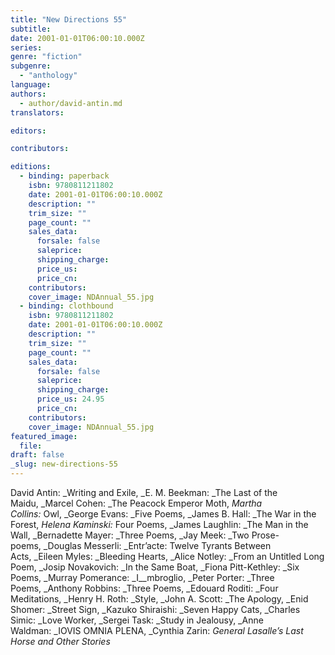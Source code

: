 ```yaml
---
title: "New Directions 55"
subtitle:
date: 2001-01-01T06:00:10.000Z
series:
genre: "fiction"
subgenre:
  - "anthology"
language:
authors:
  - author/david-antin.md
translators:

editors:

contributors:

editions:
  - binding: paperback
    isbn: 9780811211802
    date: 2001-01-01T06:00:10.000Z
    description: ""
    trim_size: ""
    page_count: ""
    sales_data:
      forsale: false
      saleprice:
      shipping_charge:
      price_us:
      price_cn:
    contributors:
    cover_image: NDAnnual_55.jpg
  - binding: clothbound
    isbn: 9780811211802
    date: 2001-01-01T06:00:10.000Z
    description: ""
    trim_size: ""
    page_count: ""
    sales_data:
      forsale: false
      saleprice:
      shipping_charge:
      price_us: 24.95
      price_cn:
    contributors:
    cover_image: NDAnnual_55.jpg
featured_image:
  file:
draft: false
_slug: new-directions-55
---
```


David Antin: _Writing and Exile, _E. M. Beekman: _The Last of the Maidu, _Marcel Cohen: _The Peacock Emperor Moth, _Martha Collins:_ Owl, _George Evans: _Five Poems, _James B. Hall: _The War in the Forest, _Helena Kaminski:_ Four Poems, _James Laughlin: _The Man in the Wall, _Bernadette Mayer: _Three Poems, _Jay Meek: _Two Prose-poems, _Douglas Messerli: _Entr’acte: Twelve Tyrants Between Acts, _Eileen Myles: _Bleeding Hearts, _Alice Notley: _From an Untitled Long Poem, _Josip Novakovich: _In the Same Boat, _Fiona Pitt-Kethley: _Six Poems, _Murray Pomerance: _I__mbroglio, _Peter Porter: _Three Poems, _Anthony Robbins: _Three Poems, _Edouard Roditi: _Four Meditations, _Henry H. Roth: _Style, _John A. Scott: _The Apology, _Enid Shomer: _Street Sign, _Kazuko Shiraishi: _Seven Happy Cats, _Charles Simic: _Love Worker, _Sergei Task: _Study in Jealousy, _Anne Waldman: _IOVIS OMNIA PLENA, _Cynthia Zarin: _General Lasalle’s Last Horse and Other Stories_

